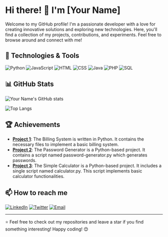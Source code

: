 # Hi there! 👋 I'm [Your Name]

Welcome to my GitHub profile! I'm a passionate developer with a love for creating innovative solutions and exploring new technologies. Here, you'll find a collection of my projects, contributions, and experiments. Feel free to browse around and connect with me!

## 🔧 Technologies & Tools

![Python](https://img.shields.io/badge/Python-3670A0?style=for-the-badge&logo=python&logoColor=ffdd54)
![JavaScript](https://img.shields.io/badge/JavaScript-323330?style=for-the-badge&logo=javascript&logoColor=F7DF1E)
![HTML](https://img.shields.io/badge/HTML5-E34F26?style=for-the-badge&logo=html5&logoColor=white)
![CSS](https://img.shields.io/badge/CSS3-1572B6?style=for-the-badge&logo=css3&logoColor=white)
![Java](https://img.shields.io/badge/Java-ED8B00?style=for-the-badge&logo=java&logoColor=white)
![PHP](https://img.shields.io/badge/PHP-777BB4?style=for-the-badge&logo=php&logoColor=white)
![SQL](https://img.shields.io/badge/SQL-4479A1?style=for-the-badge&logo=sql&logoColor=white)

## 📊 GitHub Stats

![Your Name's GitHub stats](https://github-readme-stats.vercel.app/api?username=yourusername&show_icons=true&theme=radical)

![Top Langs](https://github-readme-stats.vercel.app/api/top-langs/?username=yourusername&layout=compact&theme=radical)

## 🏆 Achievements

- **[Project 1](https://github.com/rotichtimothy/Billing-System)**: The Billing System is written in Python. It contains the necessary files to implement a basic billing system.
- **[Project 2](https://github.com/rotichtimothy/Password-Generator)**: The Password Generator is a Python-based project. It contains a script named password-generator.py which generates passwords.
- **[Project 3](https://github.com/rotichtimothy/simple-calculator)**: The Simple Calculator is a Python-based project. It includes a single script named calculator.py. This script implements basic calculator functionalities.

## 📫 How to reach me

[![LinkedIn](https://img.shields.io/badge/LinkedIn-0A66C2?style=for-the-badge&logo=linkedin&logoColor=white)]([https://linkedin.com/in/yourprofile](https://www.linkedin.com/in/timothy-rotich-ab414a2a7/))
[![Twitter](https://img.shields.io/badge/Twitter-1DA1F2?style=for-the-badge&logo=twitter&logoColor=white)]([https://twitter.com/yourprofile](https://x.com/rtechietim59053))
[![Email](https://img.shields.io/badge/Email-D14836?style=for-the-badge&logo=gmail&logoColor=white)](mailto:rotichtimothy202@gmail.com)

---

⭐️ Feel free to check out my repositories and leave a star if you find something interesting! Happy coding! 😊
